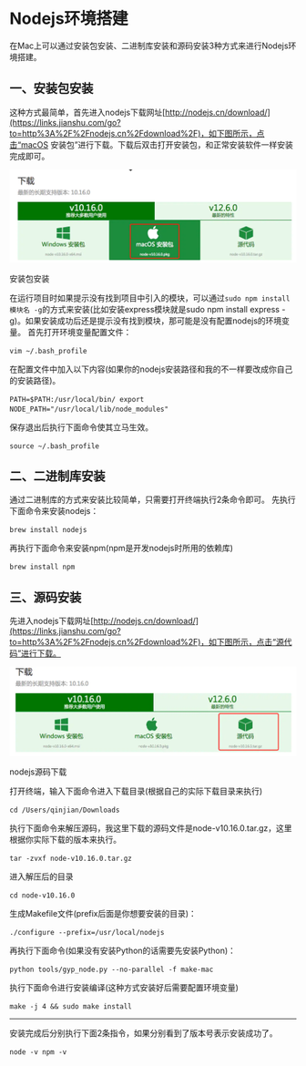 # Nodejs环境搭建

在Mac上可以通过安装包安装、二进制库安装和源码安装3种方式来进行Nodejs环境搭建。

## 一、安装包安装

这种方式最简单，首先进入nodejs下载网址[http://nodejs.cn/download/](https://links.jianshu.com/go?to=http%3A%2F%2Fnodejs.cn%2Fdownload%2F)，如下图所示，点击“macOS 安装包”进行下载。下载后双击打开安装包，和正常安装软件一样安装完成即可。

![1.webp](Nodejs%E7%8E%AF%E5%A2%83%E6%90%AD%E5%BB%BA%20c62e4db2c12a4ebfaa436d95edeaeffb/1.webp)

安装包安装

在运行项目时如果提示没有找到项目中引入的模块，可以通过`sudo npm install 模块名 -g`的方式来安装(比如安装express模块就是sudo npm install express -g)。如果安装成功后还是提示没有找到模块，那可能是没有配置nodejs的环境变量。
首先打开环境变量配置文件：

`vim ~/.bash_profile`

在配置文件中加入以下内容(如果你的nodejs安装路径和我的不一样要改成你自己的安装路径)。

`PATH=$PATH:/usr/local/bin/
export NODE_PATH="/usr/local/lib/node_modules"`

保存退出后执行下面命令使其立马生效。

`source ~/.bash_profile`

## 二、二进制库安装

通过二进制库的方式来安装比较简单，只需要打开终端执行2条命令即可。
先执行下面命令来安装nodejs：

`brew install nodejs`

再执行下面命令来安装npm(npm是开发nodejs时所用的依赖库)

`brew install npm`

## 三、源码安装

先进入nodejs下载网址[http://nodejs.cn/download/](https://links.jianshu.com/go?to=http%3A%2F%2Fnodejs.cn%2Fdownload%2F)，如下图所示，点击“源代码”进行下载。

![Untitled](Nodejs%E7%8E%AF%E5%A2%83%E6%90%AD%E5%BB%BA%20c62e4db2c12a4ebfaa436d95edeaeffb/Untitled.png)

nodejs源码下载

打开终端，输入下面命令进入下载目录(根据自己的实际下载目录来执行)

`cd /Users/qinjian/Downloads`

执行下面命令来解压源码，我这里下载的源码文件是node-v10.16.0.tar.gz，这里根据你实际下载的版本来执行。

`tar -zvxf node-v10.16.0.tar.gz`

进入解压后的目录

`cd node-v10.16.0`

生成Makefile文件(prefix后面是你想要安装的目录)：

`./configure --prefix=/usr/local/nodejs`

再执行下面命令(如果没有安装Python的话需要先安装Python)：

`python tools/gyp_node.py --no-parallel -f make-mac`

执行下面命令进行安装编译(这种方式安装好后需要配置环境变量)

`make -j 4 && sudo make install`

---

安装完成后分别执行下面2条指令，如果分别看到了版本号表示安装成功了。

`node -v
npm -v`